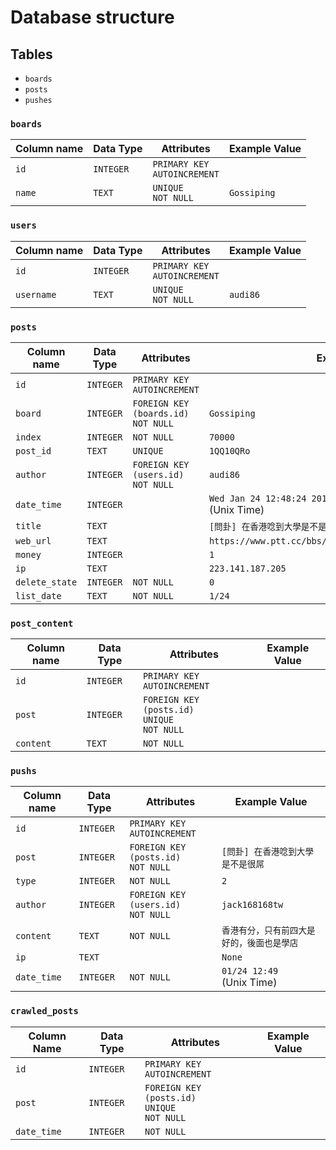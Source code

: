 # Database structure

## Tables

* `boards`
* `posts`
* `pushes`

### `boards`

| Column name | Data Type | Attributes                         | Example Value |
| ----------- | --------- | ---------------------------------- | ------------- |
| `id`        | `INTEGER` | `PRIMARY KEY`<br />`AUTOINCREMENT` |               |
| `name`      | `TEXT`    | `UNIQUE`<br />`NOT NULL`           | `Gossiping`   |

### `users`

| Column name | Data Type | Attributes                         | Example Value |
| ----------- | --------- | ---------------------------------- | ------------- |
| `id`        | `INTEGER` | `PRIMARY KEY`<br />`AUTOINCREMENT` |               |
| `username`  | `TEXT`    | `UNIQUE`<br />`NOT NULL`           | `audi86`      |

### `posts`

| Column name    | Data Type | Attributes                                | Example Value                                              |
| -------------- | --------- | ----------------------------------------- | ---------------------------------------------------------- |
| `id`           | `INTEGER` | `PRIMARY KEY`<br />`AUTOINCREMENT`        |                                                            |
| `board`        | `INTEGER` | `FOREIGN KEY (boards.id)`<br />`NOT NULL` | `Gossiping`                                                |
| `index`        | `INTEGER` | `NOT NULL`                                | `70000`                                                    |
| `post_id`      | `TEXT`    | `UNIQUE`                                  | `1QQ10QRo`                                                 |
| `author`       | `INTEGER` | `FOREIGN KEY (users.id)`<br />`NOT NULL`  | `audi86`                                                   |
| `date_time`    | `INTEGER` |                                           | `Wed Jan 24 12:48:24 2018`<br />(Unix Time)                |
| `title`        | `TEXT`    |                                           | `[問卦] 在香港唸到大學是不是很屌`                          |
| `web_url`      | `TEXT`    |                                           | `https://www.ptt.cc/bbs/Gossiping/M.1543497666.A.6EC.html` |
| `money`        | `INTEGER` |                                           | `1`                                                        |
| `ip`           | `TEXT`    |                                           | `223.141.187.205`                                          |
| `delete_state` | `INTEGER` | `NOT NULL`                                | `0`                                                        |
| `list_date`    | `TEXT`    | `NOT NULL`                                | `1/24`                                                     |

### `post_content`

| Column name | Data Type | Attributes                                             | Example Value |
| ----------- | --------- | ------------------------------------------------------ | ------------- |
| `id`        | `INTEGER` | `PRIMARY KEY`<br />`AUTOINCREMENT`                     |               |
| `post`      | `INTEGER` | `FOREIGN KEY (posts.id)`<br />`UNIQUE`<br />`NOT NULL` |               |
| `content`   | `TEXT`    | `NOT NULL`                                             |               |

### `pushs`

| Column name | Data Type | Attributes                               | Example Value                              |
| ----------- | --------- | ---------------------------------------- | ------------------------------------------ |
| `id`        | `INTEGER` | `PRIMARY KEY`<br />`AUTOINCREMENT`       |                                            |
| `post`      | `INTEGER` | `FOREIGN KEY (posts.id)`<br />`NOT NULL` | `[問卦] 在香港唸到大學是不是很屌`          |
| `type`      | `INTEGER` | `NOT NULL`                               | `2`                                        |
| `author`    | `INTEGER` | `FOREIGN KEY (users.id)`<br />`NOT NULL` | `jack168168tw`                             |
| `content`   | `TEXT`    | `NOT NULL`                               | `香港有分，只有前四大是好的，後面也是學店` |
| `ip`        | `TEXT`    |                                          | `None`                                     |
| `date_time` | `INTEGER` | `NOT NULL`                               | `01/24 12:49`<br />(Unix Time)             |

### `crawled_posts`

| Column Name | Data Type | Attributes                                             | Example Value |
| ----------- | --------- | ------------------------------------------------------ | ------------- |
| `id`        | `INTEGER` | `PRIMARY KEY`<br />`AUTOINCREMENT`                     |               |
| `post`      | `INTEGER` | `FOREIGN KEY (posts.id)`<br />`UNIQUE`<br />`NOT NULL` |               |
| `date_time` | `INTEGER` | `NOT NULL`                                             |               |

